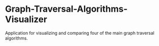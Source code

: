 # Graph-Traversal-Algorithms-Visualizer
Application for visualizing and comparing four of the main graph traversal algorithms. 
